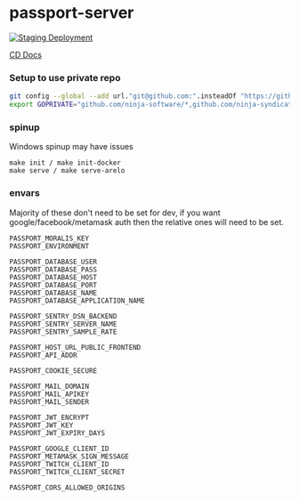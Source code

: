 # passport-server

[![Staging Deployment](https://github.com/ninja-syndicate/passport-server/actions/workflows/deploy-staging.yml/badge.svg)](https://github.com/ninja-syndicate/passport-server/actions/workflows/deploy-staging.yml)

[CD Docs](.github/workflows/README.md)

### Setup to use private repo

```bash
git config --global --add url."git@github.com:".insteadOf "https://github.com/"
export GOPRIVATE="github.com/ninja-software/*,github.com/ninja-syndicate/*"
```

### spinup

Windows spinup may have issues

```shell
make init / make init-docker
make serve / make serve-arelo
```

### envars

Majority of these don't need to be set for dev, if you want google/facebook/metamask auth then the relative ones will
need to be set.

```shell
PASSPORT_MORALIS_KEY
PASSPORT_ENVIRONMENT

PASSPORT_DATABASE_USER
PASSPORT_DATABASE_PASS
PASSPORT_DATABASE_HOST
PASSPORT_DATABASE_PORT
PASSPORT_DATABASE_NAME
PASSPORT_DATABASE_APPLICATION_NAME

PASSPORT_SENTRY_DSN_BACKEND
PASSPORT_SENTRY_SERVER_NAME
PASSPORT_SENTRY_SAMPLE_RATE

PASSPORT_HOST_URL_PUBLIC_FRONTEND
PASSPORT_API_ADDR

PASSPORT_COOKIE_SECURE

PASSPORT_MAIL_DOMAIN
PASSPORT_MAIL_APIKEY
PASSPORT_MAIL_SENDER

PASSPORT_JWT_ENCRYPT
PASSPORT_JWT_KEY
PASSPORT_JWT_EXPIRY_DAYS

PASSPORT_GOOGLE_CLIENT_ID
PASSPORT_METAMASK_SIGN_MESSAGE
PASSPORT_TWITCH_CLIENT_ID
PASSPORT_TWITCH_CLIENT_SECRET

PASSPORT_CORS_ALLOWED_ORIGINS
```
